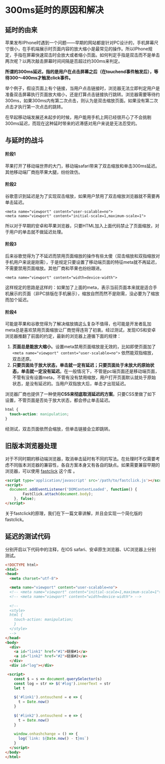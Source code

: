 # 300ms延时的原因和解决

## 延时的由来

苹果发布IPhone时遇到一个问题——早期的网站都是针对PC设计的，手机屏幕尺寸很小，在手机端展示时页面内容的放大缩小是最常见的操作。所以IPhone规定，手指在屏幕快速双击时会放大或者缩小页面。如何判定手指是双击而不是单击两次呢？以两次敲击屏幕时间间隔是否超过约300ms来判定。

**所谓的300ms延迟，指的是用户在点击屏幕之后（在touchend事件触发后），等待300～400ms才触发click事件。**

举个例子，假设页面上有个链接，当用户点击链接时，浏览器无法立即判定用户是准备双击屏幕执行页面放大缩小，还是打算点击链接执行跳转。浏览器需要等待约300ms，如果300ms内有第二次点击，则认为是双击缩放页面。如果没有第二次点击才执行第一次点击的跳转。

在早起移动端发展还未起步的时候，用户能用手机上网已经很开心了不会挑剔300ms延迟，而现在这种延时带来的迟滞感对用户来说是无法忍受的。

## 与延时的战斗

#### 阶段1

苹果打开了移动端世界的大门，移动端safari带来了双击缩放和单击300ms延迟。其他移动端厂商抱苹果大腿，纷纷效仿。

#### 阶段2

谷歌意识到延迟是为了实现双击缩放，如果用户禁用了双击缩放浏览器就不需要再单击延迟。

```
<meta name="viewport" content="user-scalable=no">
<meta name="viewport" content="initial-scale=1,maximum-scale=1">
```

所以对于早期的安卓和苹果浏览器，只要HTML加入上面代码禁止了页面缩放，对于用户的单击就不做延迟处理。

#### 阶段3

后来谷歌觉得为了不延迟而禁用页面缩放的操作有些太傻（双击缩放和双指缩放对手机用户来说是刚需），于是规定只要设置了移动端页面的特征meta就不再延迟，不需要禁用页面缩放。其他厂商和苹果也纷纷跟进。

```
<meta name="viewport" content="width=device-width">
```

这样规定的思路是这样的：如果加了上面的meta，表示当前页面本来就是适合手机展示的页面（非PC排版在手机展示），缩放自然而然不是刚需，没必要为了缩放而加个延迟。

#### 阶段4

可能是苹果和谷歌觉得为了解决缩放搞这么复杂不值得，也可能是开发者乱加meta总是喜欢禁用页面缩放让厂商觉得违背了初衷。经过测试，发现IOS和安卓浏览器推翻了前面的约定，最新的浏览器上遵循下面的规律：

1. **页面总是能放大缩小**。设置meta禁用页面缩放是无效的，比如即使页面加了`<meta name="viewport" content="user-scalable=no">` 依然能双指缩放，双击还原。
2. **只要页面处于放大状态，单击就一定有延迟；只要页面处于未放大的****原始****状态，单击就一定没有延迟**。在一般情况下，不管是pc端页面还是移动端页面，不管有没有设置meta，不管有没有禁用缩放，用户打开页面默认就处于原始状态，是没有延迟的。当用户双指放大后，单击才出现延迟。

浏览器厂商也提供了一种使用**CSS来彻底取消延迟的方案**。只要CSS里做了如下设置，不管页面是否处于放大状态，都会停止单击延迟。

```css
html {
  touch-action: manipulation;
}
```

经测试，双击页面依然会缩放，但单击链接会立即跳转。

## 旧版本浏览器处理

对于不同时期的移动端浏览器，取消单击延时有不同的写法。在处理时不仅需要考虑不同版本浏览器的兼容性，各自方案本身又有各自的缺点。如果需要兼容早期的浏览器，可以使用 [fastclick](https://github.com/ftlabs/fastclick) 这个库 。

```html
<script type='application/javascript' src='/path/to/fastclick.js'></script>
<script>
  document.addEventListener('DOMContentLoaded', function() {
        FastClick.attach(document.body);
    }, false); 
</script>
```

关于fastclick的原理，我们在下一篇文章讲解，并且会实现一个简化版的fastclick。

## 延迟的测试代码

分别开启以下代码中的注释，在IOS safari、安卓原生浏览器、UC浏览器上分别测试。

```html
<!DOCTYPE html>
<html>
<head>
  <meta charset="utf-8">

  <meta name="viewport" content="user-scalable=no">
  <!-- <meta name="viewport" content="initial-scale=1,maximum-scale=1"> -->
  <!-- <meta name="viewport" content="width=device-width"> -->
 
  <!--
  <style>
  html {
    touch-action: manipulation;
    }
  </style>
  -->
</head>
<body>
  <div> 
    <a id="link1" href="#1">链接#1</a> 
    <a id="link2" href="#2">链接#2</a>
  </div>
  <div id="log"></div>

 <script>
    const $ = s => document.querySelector(s)
    const log = str => $('#log').innerText = str 
    let t
  
    $('#link1').ontouchend = e => {
      t = Date.now()
    }
  
    $('#link2').ontouchend = e => {
      t = Date.now()
    }
  
    window.onhashchange = () => {
      log(`link: ${Date.now() - t}ms`)
    }
  </script>
</body>
</html>
```